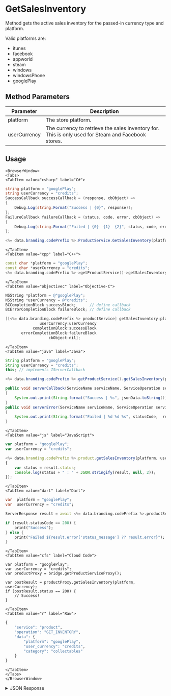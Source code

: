 # GetSalesInventory

Method gets the active sales inventory for the passed-in currency type and platform.

Valid platforms are:
- itunes
- facebook
- appworld
- steam
- windows
- windowsPhone
- googlePlay

<PartialServop service_name="product" operation_name="GET_INVENTORY" />

## Method Parameters
Parameter | Description
--------- | -----------
platform | The store platform.
userCurrency | The currency to retrieve the sales inventory for. This is only used for Steam and Facebook stores.

## Usage

```mdx-code-block
<BrowserWindow>
<Tabs>
<TabItem value="csharp" label="C#">
```

```csharp
string platform = "googlePlay";
string userCurrency = "credits";
SuccessCallback successCallback = (response, cbObject) =>
{
    Debug.Log(string.Format("Success | {0}", response));
};
FailureCallback failureCallback = (status, code, error, cbObject) =>
{
    Debug.Log(string.Format("Failed | {0}  {1}  {2}", status, code, error));
};

<%= data.branding.codePrefix %>.ProductService.GetSalesInventory(platform, userCurrency, successCallback, failureCallback);
```

```mdx-code-block
</TabItem>
<TabItem value="cpp" label="C++">
```

```cpp
const char *platform = "googlePlay";
const char *userCurrency = "credits";
<%= data.branding.codePrefix %>->getProductService()->getSalesInventory(platform, userCurrency, this);
```

```mdx-code-block
</TabItem>
<TabItem value="objectivec" label="Objective-C">
```

```objectivec
NSString *platform = @"googlePlay";
NSString *userCurrency = @"credits";
BCCompletionBlock successBlock;      // define callback
BCErrorCompletionBlock failureBlock; // define callback

[[<%= data.branding.codePrefix %> productService] getSalesInventory:platform
               userCurrency:userCurrency
            completionBlock:successBlock
       errorCompletionBlock:failureBlock
                   cbObject:nil];
```

```mdx-code-block
</TabItem>
<TabItem value="java" label="Java">
```

```java
String platform = "googlePlay";
String userCurrency = "credits";
this; // implements IServerCallback

<%= data.branding.codePrefix %>.getProductService().getSalesInventory(platform, userCurrency, this);

public void serverCallback(ServiceName serviceName, ServiceOperation serviceOperation, JSONObject jsonData)
{
    System.out.print(String.format("Success | %s", jsonData.toString()));
}
public void serverError(ServiceName serviceName, ServiceOperation serviceOperation, int statusCode, int reasonCode, String jsonError)
{
    System.out.print(String.format("Failed | %d %d %s", statusCode,  reasonCode, jsonError.toString()));
}
```

```mdx-code-block
</TabItem>
<TabItem value="js" label="JavaScript">
```

```javascript
var platform = "googlePlay";
var userCurrency = "credits";

<%= data.branding.codePrefix %>.product.getSalesInventory(platform, userCurrency, result =>
{
	var status = result.status;
	console.log(status + " : " + JSON.stringify(result, null, 2));
});
```

```mdx-code-block
</TabItem>
<TabItem value="dart" label="Dart">
```

```dart
var  platform = "googlePlay";
var  userCurrency = "credits";

ServerResponse result = await <%= data.branding.codePrefix %>.productService.getSalesInventory(platform:platform, userCurrency:userCurrency);

if (result.statusCode == 200) {
    print("Success");
} else {
    print("Failed ${result.error['status_message'] ?? result.error}");
}
```

```mdx-code-block
</TabItem>
<TabItem value="cfs" label="Cloud Code">
```

```cfscript
var platform = "googlePlay";
var userCurrency = "credits";
var productProxy = bridge.getProductServiceProxy();

var postResult = productProxy.getSalesInventory(platform, userCurrency);
if (postResult.status == 200) {
    // Success!
}
```

```mdx-code-block
</TabItem>
<TabItem value="r" label="Raw">
```

```r
{
	"service": "product",
	"operation": "GET_INVENTORY",
	"data": {
		"platform": "googlePlay",
		"user_currency": "credits",
		"category": "collectables"
	}
}
```

```mdx-code-block
</TabItem>
</Tabs>
</BrowserWindow>
```

<details>
<summary>JSON Response</summary>

```json
{
    "status": 200,
    "data": {
        "product_inventory": [
            {
                "currency": {
                    "bar": 50
                },
                "description": "Bundle of 50 Bars.",
                "fbUrl": "https://dev.braincloudservers.com/fbproductservice?gameId=eggies&itemId=barBundle2Imp",
                "gameId": "eggies",
                "imageUrl": "http://eggies6waves.braincloudservers.com/s3/eggies-prod/store/bars.png",
                "itemId": "barBundle2Imp",
                "priceData": {
                    "ids": [
                        {
                            "appId": "ipad",
                            "itunesId": "com.playbrains.eggiesdevhd2.barBundle2Imp"
                        },
                        {
                            "appId": "iphone",
                            "itunesId": "com.playbrains.eggiesdev2.barBundle2Imp"
                        }
                    ]
                },
                "title": "Bars"
            }
        ],
        "server_time": 1395952561266
    }
}
```
</details>

